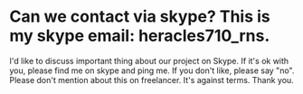 # Can we contact via skype? This is my skype email: heracles710_rns.
I'd like to discuss important thing about our project on Skype.
If it's ok with you, please find me on skype and ping me. If you don't like, please say "no".
Please don't mention about this on freelancer. It's against terms.
Thank you.